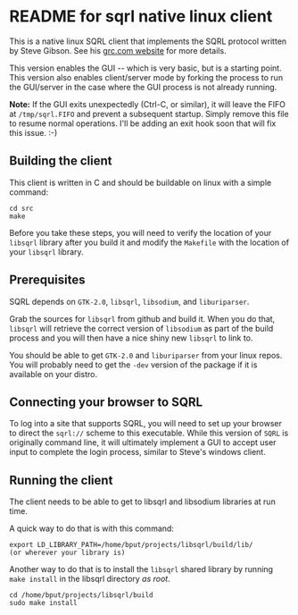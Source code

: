 # README for sqrl native linux client

This is a native linux SQRL client that implements the SQRL protocol written by Steve Gibson.
See his [grc.com website](https://www.grc.com/sqrl/sqrl.htm) for more details.

This version enables the GUI -- which is very basic, but is a starting point.
This version also enables client/server mode by forking the process to run the GUI/server in the case where the GUI process is not already running.

**Note:**  If the GUI exits unexpectedly (Ctrl-C, or similar), it will leave the FIFO at `/tmp/sqrl.FIFO` and prevent a subsequent startup.  Simply remove this file to resume normal operations.  I'll be adding an exit hook soon that will fix this issue. :-)

## Building the client

This client is written in C and should be buildable on linux with a simple command:

    cd src
    make

Before you take these steps, you will need to verify the location of your `libsqrl` library after you build it and modify the `Makefile` with the location of your `libsqrl` library.

## Prerequisites

SQRL depends on `GTK-2.0`, `libsqrl`, `libsodium`, and `liburiparser`.

Grab the sources for `libsqrl` from github and build it.
When you do that, `libsqrl` will retrieve the correct version of `libsodium` as part of the build process and you will then have a nice shiny new `libsqrl` to link to.

You should be able to get `GTK-2.0` and `liburiparser` from your linux repos.  You will probably need to get the `-dev` version of the package if it is available on your distro.

## Connecting your browser to SQRL

To log into a site that supports SQRL, you will need to set up your browser to direct the `sqrl://` scheme to this executable.
While this version of `SQRL` is originally command line, it will ultimately implement a GUI to accept user input to complete the login process, similar to Steve's windows client.

## Running the client

The client needs to be able to get to libsqrl and libsodium libraries at run time.

A quick way to do that is with this command:

    export LD_LIBRARY_PATH=/home/bput/projects/libsqrl/build/lib/
    (or wherever your library is)

Another way to do that is to install the `libsqrl` shared library by running `make install` in the libsqrl directory *as root*.

    cd /home/bput/projects/libsqrl/build
    sudo make install


